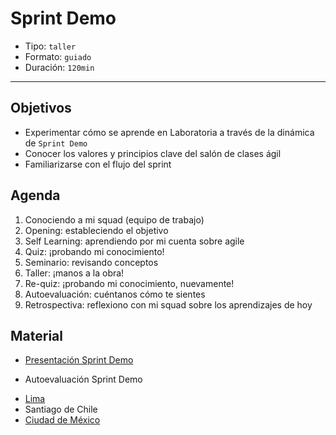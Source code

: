 # Sprint Demo

- Tipo: `taller`
- Formato: `guiado`
- Duración: `120min`

***

## Objetivos

- Experimentar cómo se aprende en Laboratoria a través de la dinámica de
`Sprint Demo`
- Conocer los valores y principios clave del salón de clases ágil
- Familiarizarse con el flujo del sprint

## Agenda

1. Conociendo a mi squad (equipo de trabajo)
2. Opening: estableciendo el objetivo
3. Self Learning: aprendiendo por mi cuenta sobre agile
4. Quiz: ¡probando mi conocimiento!
5. Seminario: revisando conceptos
6. Taller: ¡manos a la obra!
7. Re-quiz: ¡probando mi conocimiento, nuevamente!
8. Autoevaluación: cuéntanos cómo te sientes
9. Retrospectiva: reflexiono con mi squad sobre los aprendizajes de hoy

## Material
 * [Presentación Sprint Demo](https://docs.google.com/presentation/d/1ouNfkPABulrt1PSIzeUXevVJRmHammBhbmtbRxWdGfg/edit#slide=id.g2535e51d6d_0_85)

 * Autoevaluación Sprint Demo
  - [Lima](https://docs.google.com/forms/d/e/1FAIpQLSc1-gZDdm_gsXhFxEyK8Yn296ozUgDsorNivJTC6vu_5KA-5g/viewform)
  - Santiago de Chile
  - [Ciudad de México](https://docs.google.com/forms/d/e/1FAIpQLSdVj1JHH1z22iNKRnVH46QOlM6Iybu3b6dO2kyry_Wd4HRdEg/viewform)
